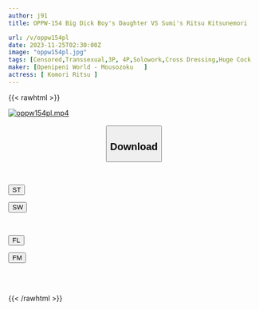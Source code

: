 ```yaml
---
author: j91
title: OPPW-154 Big Dick Boy's Daughter VS Sumi's Ritsu Kitsunemori

url: /v/oppw154pl
date: 2023-11-25T02:30:00Z
image: "oppw154pl.jpg"
tags: [Censored,Transsexual,3P, 4P,Solowork,Cross Dressing,Huge Cock	 ]
maker: [Openipeni World - Mousozoku   ]
actress: [ Komori Ritsu ]
---
```



{{< rawhtml >}}

<div class="video" data-videoid="bzqbpgKmdyfPyLr">
    <a href="javascript:;">
        <img src="/v/oppw154pl/oppw154pl.jpg" width="WIDTH" height="HEIGHT" alt="oppw154pl.mp4" loading="lazy">
    </a>
</div>

<script type="text/javascript" src="https://j91.asia/asset/on-demand-st.js"></script>

<br>
  <link rel="stylesheet" href="https://j91.asia/asset/bs5.css">
  
  <center>
  <button class="btn btn-primary" type="button" data-bs-toggle="collapse" data-bs-target=".multi-collapse" aria-expanded="false" aria-controls="multiCollapseExample1 multiCollapseExample2"><h2>Download</h2></button></center>
</p>
<div class="row">
  <div class="col">
    <div class="collapse multi-collapse" id="multiCollapseExample1">
      <div class="card card-body">
	      	      <br>
<div class="buttons">  
<p><a href="https://streamtape.to/v/bzqbpgKmdyfPyLr" target="_blank"><button class="btn-hover color-3"><i class="fa fa-download"></i> ST</button></a></p>
<p><a href="https://flaswish.com/hn438hs0t3bm" target="_blank"><button class="btn-hover color-2"><i class="fa fa-download"></i> SW</button></a></p></div>
    </div>
  </div>
</div>
  <div class="col">
    <div class="collapse multi-collapse" id="multiCollapseExample2">
      <div class="card card-body">
	      <br>
<div class="buttons">
<p><a href="javascript:;" target="_blank"><button class="btn-hover color-9"><i class="fa fa-download"></i> FL</button></a></p>
<p><a href="javascript:;" target="_blank"><button class="btn-hover color-8"><i class="fa fa-download"></i> FM</button></a></p></div>
<br><br>
      </div>
    </div>
  </div>
</div>

{{< /rawhtml >}}
